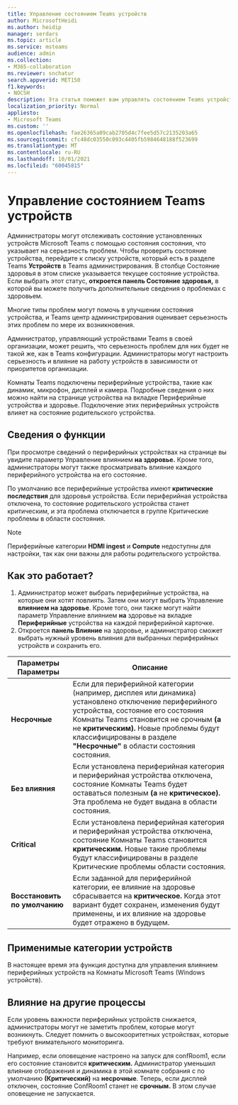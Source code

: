 ```yaml
---
title: Управление состоянием Teams устройств
author: MicrosoftHeidi
ms.author: heidip
manager: serdars
ms.topic: article
ms.service: msteams
audience: admin
ms.collection:
- M365-collaboration
ms.reviewer: snchatur
search.appverid: MET150
f1.keywords:
- NOCSH
description: Эта статья поможет вам управлять состоянием Teams устройств, на которых Microsoft Teams установлены.
localization_priority: Normal
appliesto:
- Microsoft Teams
ms.custom: ''
ms.openlocfilehash: fae26365a09cab2705d4c7fee5d57c2135203a65
ms.sourcegitcommit: cfc48dc03550c093c4405fb5984648188f523699
ms.translationtype: MT
ms.contentlocale: ru-RU
ms.lasthandoff: 10/01/2021
ms.locfileid: "60045815"
---
```

# <a name="manage-the-health-of-teams-devices"></a>Управление состоянием Teams устройств


Администраторы могут отслеживать состояние установленных устройств Microsoft Teams с помощью состояния состояния, что указывает на серьезность проблем. Чтобы проверить состояние устройства, перейдите к списку устройств, который есть в разделе Teams **Устройств** в Teams администрирования. В столбце Состояние здоровья в этом списке указывается текущее состояние устройства. Если выбрать этот статус, **откроется панель Состояние здоровья,** в которой вы можете получить дополнительные сведения о проблемах с здоровьем.

Многие типы проблем могут помочь в улучшении состояния устройства, и Teams центр администрирования оценивает серьезность этих проблем по мере их возникновения.

Администратор, управляющий устройствами Teams в своей организации, может решить, что серьезность проблем для них будет не такой же, как в Teams конфигурации. Администраторы могут настроить серьезность и влияние на работу устройств в зависимости от приоритетов организации.

Комнаты Teams подключены периферийные устройства, такие как динамик, микрофон, дисплей и камера. Подробные сведения о них можно найти на странице устройства на вкладке Периферийные устройства и здоровье. Подключение этих периферийных устройств влияет на состояние родительского устройства.

## <a name="feature-details"></a>Сведения о функции

При просмотре сведений о периферийных устройствах на странице вы увидите параметр Управление влиянием **на здоровье.** Кроме того, администраторы могут также просматривать влияние каждого периферийного устройства на его состояние.

По умолчанию все периферийные устройства имеют **критические последствия** для здоровья устройства. Если периферийная устройства отключена, то состояние  родительского устройства станет  критическим, и эта проблема отключается в группе Критические проблемы в области состояния.

> [!NOTE]
> Периферийные категории **HDMI ingest** и **Compute** недоступны для настройки, так как они важны для работы родительского устройства.

## <a name="how-does-this-work"></a>Как это работает?

1. Администратор может выбрать периферийные устройства, на которые они хотят повлиять. Затем они могут выбрать Управление **влиянием на здоровье**. Кроме того, они также могут найти параметр Управление влиянием **на** здоровье на вкладке **Периферийные** устройства на каждой периферийной карточке.
1. Откроется **панель Влияние** на здоровье, и администратор сможет выбрать нужный уровень влияния для выбранных периферийных устройств и сохранить его.

| Параметры Параметры | Описание |
|------------------|-------------|
| **Несрочные** | Если для периферийной категории (например, дисплея или динамика) установлено отключение периферийного устройства, состояние его состояния Комнаты Teams становится не срочным **(а** не **критическим).** Новые проблемы будут классифицированы в разделе **"Несрочные"** в области состояния состояния.|
| **Без влияния** | Если установлена периферийная категория и периферийная устройства отключена, состояние Комнаты Teams будет оставаться полезным **(а** не **критическое).** Эта проблема не будет выдана в области состояния.|
| **Critical** | Если установлена периферийная категория и периферийная устройства отключена, состояние Комнаты Teams становится **критическим.** Новые такие проблемы будут классифицированы в разделе Критические проблемы области состояния. |
| **Восстановить по умолчанию** | Если заданной для периферийной категории, ее влияние на здоровье сбрасывается на **критическое.** Когда этот вариант будет сохранен, изменения будут применены, и их влияние на здоровье будет отражено в будущем.|

## <a name="applicable-device-categories"></a>Применимые категории устройств

В настоящее время эта функция доступна для управления влиянием периферийных устройств на Комнаты Microsoft Teams (Windows устройств).

## <a name="impact-on-other-workflows"></a>Влияние на другие процессы

Если уровень важности периферийных устройств снижается, администраторы могут не заметить проблем, которые могут возникнуть. Следует помнить о высокооритетных устройствах, которые требуют внимательного мониторинга.

Например, если оповещение настроено на запуск для confRoom1, если его состояние становится **критическим.** Администратор уменьшил влияние отображения и динамика в этой комнате собрания с по умолчанию **(Критический)** на **несрочные**. Теперь, если дисплей отключен, состояние ConfRoom1 станет не **срочным.** В этом случае оповещение не запускается.

